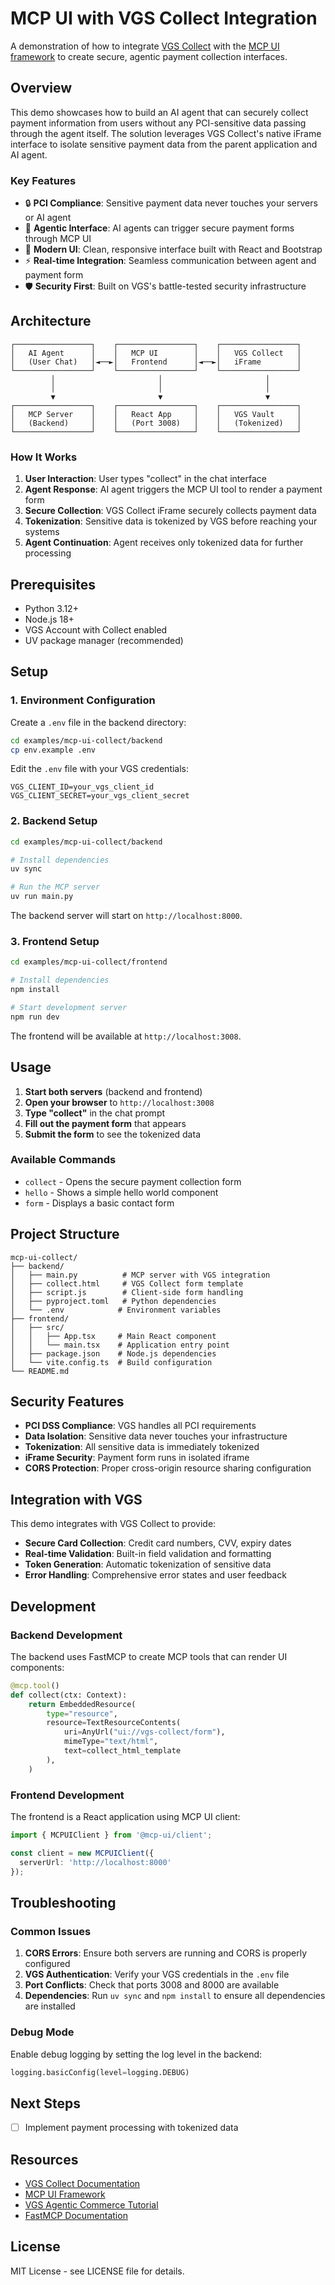 # MCP UI with VGS Collect Integration

A demonstration of how to integrate [VGS Collect](https://www.verygoodsecurity.com/docs/api/collect) with the [MCP UI framework](https://mcpui.dev/) to create secure, agentic payment collection interfaces.

## Overview

This demo showcases how to build an AI agent that can securely collect payment information from users without any PCI-sensitive data passing through the agent itself. The solution leverages VGS Collect's native iFrame interface to isolate sensitive payment data from the parent application and AI agent.

### Key Features

- 🔒 **PCI Compliance**: Sensitive payment data never touches your servers or AI agent
- 🤖 **Agentic Interface**: AI agents can trigger secure payment forms through MCP UI
- 🎨 **Modern UI**: Clean, responsive interface built with React and Bootstrap
- ⚡ **Real-time Integration**: Seamless communication between agent and payment form
- 🛡️ **Security First**: Built on VGS's battle-tested security infrastructure

## Architecture

```
┌─────────────────┐    ┌─────────────────┐    ┌─────────────────┐
│   AI Agent      │    │   MCP UI        │    │   VGS Collect   │
│   (User Chat)   │◄──►│   Frontend      │◄──►│   iFrame        │
└─────────────────┘    └─────────────────┘    └─────────────────┘
         │                       │                       │
         │                       │                       │
         ▼                       ▼                       ▼
┌─────────────────┐    ┌─────────────────┐    ┌─────────────────┐
│   MCP Server    │    │   React App     │    │   VGS Vault     │
│   (Backend)     │    │   (Port 3008)   │    │   (Tokenized)   │
└─────────────────┘    └─────────────────┘    └─────────────────┘
```

### How It Works

1. **User Interaction**: User types "collect" in the chat interface
2. **Agent Response**: AI agent triggers the MCP UI tool to render a payment form
3. **Secure Collection**: VGS Collect iFrame securely collects payment data
4. **Tokenization**: Sensitive data is tokenized by VGS before reaching your systems
5. **Agent Continuation**: Agent receives only tokenized data for further processing

## Prerequisites

- Python 3.12+
- Node.js 18+
- VGS Account with Collect enabled
- UV package manager (recommended)

## Setup

### 1. Environment Configuration

Create a `.env` file in the backend directory:

```bash
cd examples/mcp-ui-collect/backend
cp env.example .env
```

Edit the `.env` file with your VGS credentials:

```env
VGS_CLIENT_ID=your_vgs_client_id
VGS_CLIENT_SECRET=your_vgs_client_secret
```

### 2. Backend Setup

```bash
cd examples/mcp-ui-collect/backend

# Install dependencies
uv sync

# Run the MCP server
uv run main.py
```

The backend server will start on `http://localhost:8000`.

### 3. Frontend Setup

```bash
cd examples/mcp-ui-collect/frontend

# Install dependencies
npm install

# Start development server
npm run dev
```

The frontend will be available at `http://localhost:3008`.

## Usage

1. **Start both servers** (backend and frontend)
2. **Open your browser** to `http://localhost:3008`
3. **Type "collect"** in the chat prompt
4. **Fill out the payment form** that appears
5. **Submit the form** to see the tokenized data

### Available Commands

- `collect` - Opens the secure payment collection form
- `hello` - Shows a simple hello world component
- `form` - Displays a basic contact form

## Project Structure

```
mcp-ui-collect/
├── backend/
│   ├── main.py          # MCP server with VGS integration
│   ├── collect.html     # VGS Collect form template
│   ├── script.js        # Client-side form handling
│   ├── pyproject.toml   # Python dependencies
│   └── .env            # Environment variables
├── frontend/
│   ├── src/
│   │   ├── App.tsx     # Main React component
│   │   └── main.tsx    # Application entry point
│   ├── package.json    # Node.js dependencies
│   └── vite.config.ts  # Build configuration
└── README.md
```

## Security Features

- **PCI DSS Compliance**: VGS handles all PCI requirements
- **Data Isolation**: Sensitive data never touches your infrastructure
- **Tokenization**: All sensitive data is immediately tokenized
- **iFrame Security**: Payment form runs in isolated iframe
- **CORS Protection**: Proper cross-origin resource sharing configuration

## Integration with VGS

This demo integrates with VGS Collect to provide:

- **Secure Card Collection**: Credit card numbers, CVV, expiry dates
- **Real-time Validation**: Built-in field validation and formatting
- **Token Generation**: Automatic tokenization of sensitive data
- **Error Handling**: Comprehensive error states and user feedback

## Development

### Backend Development

The backend uses FastMCP to create MCP tools that can render UI components:

```python
@mcp.tool()
def collect(ctx: Context):
    return EmbeddedResource(
        type="resource",
        resource=TextResourceContents(
            uri=AnyUrl("ui://vgs-collect/form"),
            mimeType="text/html",
            text=collect_html_template
        ),
    )
```

### Frontend Development

The frontend is a React application using MCP UI client:

```typescript
import { MCPUIClient } from '@mcp-ui/client';

const client = new MCPUIClient({
  serverUrl: 'http://localhost:8000'
});
```

## Troubleshooting

### Common Issues

1. **CORS Errors**: Ensure both servers are running and CORS is properly configured
2. **VGS Authentication**: Verify your VGS credentials in the `.env` file
3. **Port Conflicts**: Check that ports 3008 and 8000 are available
4. **Dependencies**: Run `uv sync` and `npm install` to ensure all dependencies are installed

### Debug Mode

Enable debug logging by setting the log level in the backend:

```python
logging.basicConfig(level=logging.DEBUG)
```

## Next Steps

- [ ] Implement payment processing with tokenized data

## Resources

- [VGS Collect Documentation](https://www.verygoodsecurity.com/docs/api/collect)
- [MCP UI Framework](https://mcpui.dev/)
- [VGS Agentic Commerce Tutorial](https://docs.verygoodsecurity.com/agentic-commerce/)
- [FastMCP Documentation](https://github.com/jlowin/fastmcp)

## License

MIT License - see LICENSE file for details.


